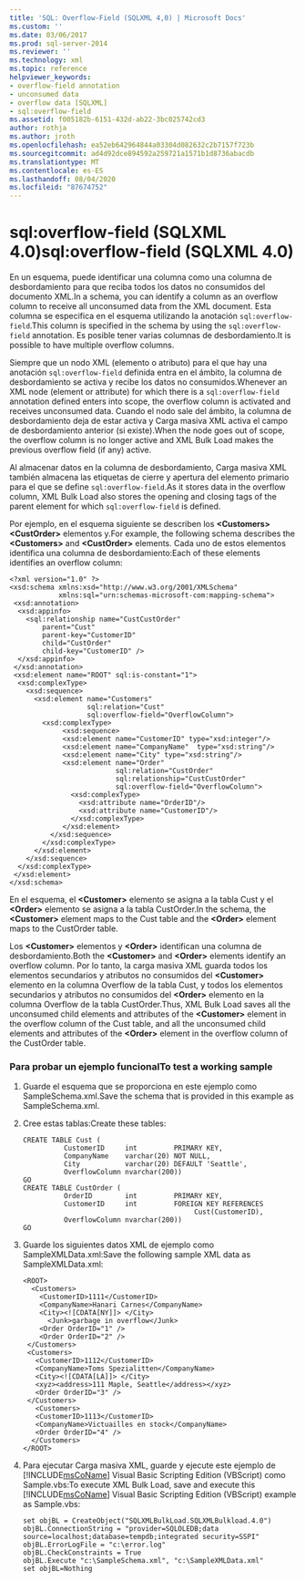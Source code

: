 ```yaml
---
title: 'SQL: Overflow-Field (SQLXML 4,0) | Microsoft Docs'
ms.custom: ''
ms.date: 03/06/2017
ms.prod: sql-server-2014
ms.reviewer: ''
ms.technology: xml
ms.topic: reference
helpviewer_keywords:
- overflow-field annotation
- unconsumed data
- overflow data [SQLXML]
- sql:overflow-field
ms.assetid: f005182b-6151-432d-ab22-3bc025742cd3
author: rothja
ms.author: jroth
ms.openlocfilehash: ea52eb642964844a03304d082632c2b7157f723b
ms.sourcegitcommit: ad4d92dce894592a259721a1571b1d8736abacdb
ms.translationtype: MT
ms.contentlocale: es-ES
ms.lasthandoff: 08/04/2020
ms.locfileid: "87674752"
---
```

# <a name="sqloverflow-field-sqlxml-40"></a><span data-ttu-id="d7cc6-102">sql:overflow-field (SQLXML 4.0)</span><span class="sxs-lookup"><span data-stu-id="d7cc6-102">sql:overflow-field (SQLXML 4.0)</span></span>
  <span data-ttu-id="d7cc6-103">En un esquema, puede identificar una columna como una columna de desbordamiento para que reciba todos los datos no consumidos del documento XML.</span><span class="sxs-lookup"><span data-stu-id="d7cc6-103">In a schema, you can identify a column as an overflow column to receive all unconsumed data from the XML document.</span></span> <span data-ttu-id="d7cc6-104">Esta columna se especifica en el esquema utilizando la anotación `sql:overflow-field`.</span><span class="sxs-lookup"><span data-stu-id="d7cc6-104">This column is specified in the schema by using the `sql:overflow-field` annotation.</span></span> <span data-ttu-id="d7cc6-105">Es posible tener varias columnas de desbordamiento.</span><span class="sxs-lookup"><span data-stu-id="d7cc6-105">It is possible to have multiple overflow columns.</span></span>  
  
 <span data-ttu-id="d7cc6-106">Siempre que un nodo XML (elemento o atributo) para el que hay una anotación `sql:overflow-field` definida entra en el ámbito, la columna de desbordamiento se activa y recibe los datos no consumidos.</span><span class="sxs-lookup"><span data-stu-id="d7cc6-106">Whenever an XML node (element or attribute) for which there is a `sql:overflow-field` annotation defined enters into scope, the overflow column is activated and receives unconsumed data.</span></span> <span data-ttu-id="d7cc6-107">Cuando el nodo sale del ámbito, la columna de desbordamiento deja de estar activa y Carga masiva XML activa el campo de desbordamiento anterior (si existe).</span><span class="sxs-lookup"><span data-stu-id="d7cc6-107">When the node goes out of scope, the overflow column is no longer active and XML Bulk Load makes the previous overflow field (if any) active.</span></span>  
  
 <span data-ttu-id="d7cc6-108">Al almacenar datos en la columna de desbordamiento, Carga masiva XML también almacena las etiquetas de cierre y apertura del elemento primario para el que se define `sql:overflow-field`.</span><span class="sxs-lookup"><span data-stu-id="d7cc6-108">As it stores data in the overflow column, XML Bulk Load also stores the opening and closing tags of the parent element for which `sql:overflow-field` is defined.</span></span>  
  
 <span data-ttu-id="d7cc6-109">Por ejemplo, en el esquema siguiente se describen los **\<Customers>** **\<CustOrder>** elementos y.</span><span class="sxs-lookup"><span data-stu-id="d7cc6-109">For example, the following schema describes the **\<Customers>** and **\<CustOrder>** elements.</span></span> <span data-ttu-id="d7cc6-110">Cada uno de estos elementos identifica una columna de desbordamiento:</span><span class="sxs-lookup"><span data-stu-id="d7cc6-110">Each of these elements identifies an overflow column:</span></span>  
  
```  
<?xml version="1.0" ?>  
<xsd:schema xmlns:xsd="http://www.w3.org/2001/XMLSchema"  
            xmlns:sql="urn:schemas-microsoft-com:mapping-schema">  
 <xsd:annotation>  
  <xsd:appinfo>  
    <sql:relationship name="CustCustOrder"  
        parent="Cust"  
        parent-key="CustomerID"  
        child="CustOrder"  
        child-key="CustomerID" />  
  </xsd:appinfo>  
 </xsd:annotation>  
 <xsd:element name="ROOT" sql:is-constant="1">  
  <xsd:complexType>  
    <xsd:sequence>   
      <xsd:element name="Customers"   
                   sql:relation="Cust"  
                   sql:overflow-field="OverflowColumn">  
        <xsd:complexType>  
             <xsd:sequence>   
             <xsd:element name="CustomerID" type="xsd:integer"/>  
             <xsd:element name="CompanyName"  type="xsd:string"/>  
             <xsd:element name="City" type="xsd:string"/>  
             <xsd:element name="Order"  
                          sql:relation="CustOrder"  
                          sql:relationship="CustCustOrder"  
                          sql:overflow-field="OverflowColumn">  
               <xsd:complexType>  
                 <xsd:attribute name="OrderID"/>  
                 <xsd:attribute name="CustomerID"/>  
               </xsd:complexType>  
             </xsd:element>  
          </xsd:sequence>   
        </xsd:complexType>  
      </xsd:element>  
    </xsd:sequence>  
  </xsd:complexType>  
 </xsd:element>  
</xsd:schema>  
```  
  
 <span data-ttu-id="d7cc6-111">En el esquema, el **\<Customer>** elemento se asigna a la tabla Cust y el **\<Order>** elemento se asigna a la tabla CustOrder.</span><span class="sxs-lookup"><span data-stu-id="d7cc6-111">In the schema, the **\<Customer>** element maps to the Cust table and the **\<Order>** element maps to the CustOrder table.</span></span>  
  
 <span data-ttu-id="d7cc6-112">Los **\<Customer>** elementos y **\<Order>** identifican una columna de desbordamiento.</span><span class="sxs-lookup"><span data-stu-id="d7cc6-112">Both the **\<Customer>** and **\<Order>** elements identify an overflow column.</span></span> <span data-ttu-id="d7cc6-113">Por lo tanto, la carga masiva XML guarda todos los elementos secundarios y atributos no consumidos del **\<Customer>** elemento en la columna Overflow de la tabla Cust, y todos los elementos secundarios y atributos no consumidos del **\<Order>** elemento en la columna Overflow de la tabla CustOrder.</span><span class="sxs-lookup"><span data-stu-id="d7cc6-113">Thus, XML Bulk Load saves all the unconsumed child elements and attributes of the **\<Customer>** element in the overflow column of the Cust table, and all the unconsumed child elements and attributes of the **\<Order>** element in the overflow column of the CustOrder table.</span></span>  
  
### <a name="to-test-a-working-sample"></a><span data-ttu-id="d7cc6-114">Para probar un ejemplo funcional</span><span class="sxs-lookup"><span data-stu-id="d7cc6-114">To test a working sample</span></span>  
  
1.  <span data-ttu-id="d7cc6-115">Guarde el esquema que se proporciona en este ejemplo como SampleSchema.xml.</span><span class="sxs-lookup"><span data-stu-id="d7cc6-115">Save the schema that is provided in this example as SampleSchema.xml.</span></span>  
  
2.  <span data-ttu-id="d7cc6-116">Cree estas tablas:</span><span class="sxs-lookup"><span data-stu-id="d7cc6-116">Create these tables:</span></span>  
  
    ```  
    CREATE TABLE Cust (  
              CustomerID     int         PRIMARY KEY,  
              CompanyName    varchar(20) NOT NULL,  
              City           varchar(20) DEFAULT 'Seattle',  
              OverflowColumn nvarchar(200))  
    GO  
    CREATE TABLE CustOrder (  
              OrderID        int         PRIMARY KEY,  
              CustomerID     int         FOREIGN KEY REFERENCES  
                                              Cust(CustomerID),  
              OverflowColumn nvarchar(200))  
    GO  
    ```  
  
3.  <span data-ttu-id="d7cc6-117">Guarde los siguientes datos XML de ejemplo como SampleXMLData.xml:</span><span class="sxs-lookup"><span data-stu-id="d7cc6-117">Save the following sample XML data as SampleXMLData.xml:</span></span>  
  
    ```  
    <ROOT>  
      <Customers>  
        <CustomerID>1111</CustomerID>  
        <CompanyName>Hanari Carnes</CompanyName>  
        <City><![CDATA[NY]]> </City>  
          <Junk>garbage in overflow</Junk>  
        <Order OrderID="1" />  
        <Order OrderID="2" />  
     </Customers>  
     <Customers>  
       <CustomerID>1112</CustomerID>  
       <CompanyName>Toms Spezialitten</CompanyName>  
       <City><![CDATA[LA]]> </City>  
       <xyz><address>111 Maple, Seattle</address></xyz>     
       <Order OrderID="3" />  
     </Customers>  
       <Customers>  
       <CustomerID>1113</CustomerID>  
       <CompanyName>Victuailles en stock</CompanyName>  
       <Order OrderID="4" />  
      </Customers>  
    </ROOT>  
    ```  
  
4.  <span data-ttu-id="d7cc6-118">Para ejecutar Carga masiva XML, guarde y ejecute este ejemplo de [!INCLUDE[msCoName](../../../includes/msconame-md.md)] Visual Basic Scripting Edition (VBScript) como Sample.vbs:</span><span class="sxs-lookup"><span data-stu-id="d7cc6-118">To execute XML Bulk Load, save and execute this [!INCLUDE[msCoName](../../../includes/msconame-md.md)] Visual Basic Scripting Edition (VBScript) example as Sample.vbs:</span></span>  
  
    ```  
    set objBL = CreateObject("SQLXMLBulkLoad.SQLXMLBulkload.4.0")  
    objBL.ConnectionString = "provider=SQLOLEDB;data source=localhost;database=tempdb;integrated security=SSPI"  
    objBL.ErrorLogFile = "c:\error.log"  
    objBL.CheckConstraints = True  
    objBL.Execute "c:\SampleSchema.xml", "c:\SampleXMLData.xml"  
    set objBL=Nothing  
    ```  
  
  
